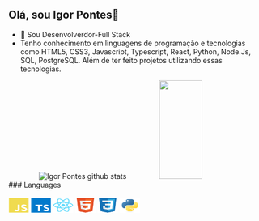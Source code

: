 ## Olá, sou Igor Pontes👋



- 🔭 Sou Desenvolverdor-Full Stack
- Tenho conhecimento em linguagens de programação e tecnologias como HTML5, CSS3, Javascript, Typescript, React, Python, Node.Js, SQL, PostgreSQL. Além de ter feito projetos utilizando essas tecnologias.
  
<div align="center">  
  <img width="49%" height="195px" src="https://github-readme-stats.vercel.app/api/? 
   username=igorp332&show_icons=true&count_private=true&hide_border=true&title_color=00bfbf&icon_color=00bfbf&text_color=c9d1d9&bg_color=0d1117" alt="Igor Pontes github stats" /> 
  <img width="41%" height="195px" src="https://github-readme-stats.vercel.app/api/top-langs/?username=igorp332&layout=compact&hide_border=true&title_color=00bfbf&text_color=00bfbf&bg_color=0d1117" />
</div>
### Languages
<div style="display: inline_block"><br>
  <img align="center" alt="Igor-Js" height="30" width="40" src="https://raw.githubusercontent.com/devicons/devicon/master/icons/javascript/javascript-plain.svg">
  <img align="center" alt="Igor-Ts" height="30" width="40" src="https://raw.githubusercontent.com/devicons/devicon/master/icons/typescript/typescript-plain.svg">
  <img align="center" alt="Igor-React" height="30" width="40" src="https://raw.githubusercontent.com/devicons/devicon/master/icons/react/react-original.svg">
  <img align="center" alt="Igor-HTML" height="30" width="40" src="https://raw.githubusercontent.com/devicons/devicon/master/icons/html5/html5-original.svg">
  <img align="center" alt="Igor-CSS" height="30" width="40" src="https://raw.githubusercontent.com/devicons/devicon/master/icons/css3/css3-original.svg">
  <img align="center" alt="Igor-Python" height="30" width="40" src="https://raw.githubusercontent.com/devicons/devicon/master/icons/python/python-original.svg">
</div>

  
